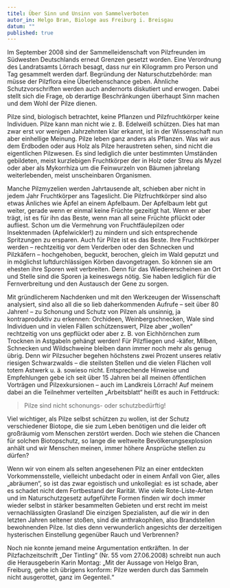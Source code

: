 ```yaml
---
titel: Über Sinn und Unsinn von Sammelverboten
autor_in: Helgo Bran, Biologe aus Freiburg i. Breisgau
datum: ""
published: true
---
```

Im September 2008 sind der Sammelleidenschaft von Pilzfreunden im Südwesten Deutschlands erneut Grenzen gesetzt worden. Eine Verordnung des Landratsamts Lörrach besagt, dass nur ein Kilogramm pro Person und Tag gesammelt werden darf. Begründung der Naturschutzbehörde: man müsse der Pilzflora eine Überlebenschance geben. Ähnliche Schutzvorschriften werden auch andernorts diskutiert und erwogen. Dabei stellt sich die Frage, ob derartige Beschränkungen überhaupt Sinn machen und dem Wohl der Pilze dienen.

Pilze sind, biologisch betrachtet, keine Pflanzen und Pilzfruchtkörper keine Individuen. Pilze kann man nicht wie z. B. Edelweiß schützen. Dies hat man zwar erst vor wenigen Jahrzehnten klar erkannt, ist in der Wissenschaft nun aber einhellige Meinung. Pilze leben ganz anders als Pflanzen. Was wir aus dem Erdboden oder aus Holz als Pilze heraustreten sehen, sind nicht die eigentlichen Pilzwesen. Es sind lediglich die unter bestimmten Umständen gebildeten, meist kurzlebigen Fruchtkörper der in Holz oder Streu als Myzel oder aber als Mykorrhiza um die Feinwurzeln von Bäumen jahrelang weiterlebenden, meist unscheinbaren Organismen.

Manche Pilzmyzelien werden Jahrtausende alt, schieben aber nicht in jedem Jahr Fruchtkörper ans Tageslicht. Die Pilzfruchtkörper sind also etwas Änliches wie Äpfel an einem Apfelbaum. Der Apfelbaum lebt gut weiter, gerade wenn er einmal keine Früchte gezeitigt hat. Wenn er aber trägt, ist es für ihn das Beste, wenn man all seine Früchte pflückt oder aufliest. Schon um die Vermehrung von Fruchtfäulepilzen oder Insektenmaden (Apfelwickler!) zu mindern und sich entsprechende Spritzungen zu ersparen. Auch für Pilze ist es das Beste. Ihre Fruchtkörper werden – rechtzeitig vor dem Verderben oder den Schnecken und Pilzkäfern – hochgehoben, beguckt, berochen, gleich im Wald geputzt und in möglichst luftdurchlässigen Körben davongetragen. So können sie am ehesten ihre Sporen weit verbreiten. Denn für das Wiedererscheinen an Ort und Stelle sind die Sporen ja keineswegs nötig. Sie haben lediglich für die Fernverbreitung und den Austausch der Gene zu sorgen.

Mit gründlicherem Nachdenken und mit den Werkzeugen der Wissenschaft analysiert, sind also all die so lieb daherkommenden Aufrufe – seit über 80 Jahren! – zu Schonung und Schutz von Pilzen als unsinnig, ja kontraproduktiv zu erkennen: Orchideen, Weinbergschnecken, Wale sind Individuen und in vielen Fällen schützenswert, Pilze aber „wollen“ rechtzeitig von uns gepflückt oder aber z. B. von Eichhörnchen zum Trocknen in Astgabeln gehängt werden! Für Pilzfliegen und -käfer, Milben, Schnecken und Wildschweine bleiben dann immer noch mehr als genug übrig. Denn wir Pilzsucher begehen höchstens zwei Prozent unseres relativ riesigen Schwarzwalds – die steilsten Stellen und die vielen Flächen voll totem Astwerk u. ä. sowieso nicht. Entsprechende Hinweise und Empfehlungen gebe ich seit über 15 Jahren bei all meinen öffentlichen Vorträgen und Pilzexkursionen – auch im Landkreis Lörrach! Auf meinem dabei an die Teilnehmer verteilten „Arbeitsblatt“ heißt es auch in Fettdruck:

> Pilze sind nicht schonungs- oder schutzbedürftig!

Viel wichtiger, als Pilze selbst schützen zu wollen, ist der Schutz verschiedener Biotope, die sie zum Leben benötigen und die leider oft großräumig vom Menschen zerstört werden. Doch wie stehen die Chancen für solchen Biotopschutz, so lange die weltweite Bevölkerungsexplosion anhält und wir Menschen meinen, immer höhere Ansprüche stellen zu dürfen?

Wenn wir von einem als selten angesehenen Pilz an einer entdeckten Vorkommensstelle, vielleicht unbedacht oder in einem Anfall von Gier, alles „abräumen“, so ist das zwar egoistisch und unkollegial: es ist schade, aber es schadet nicht dem Fortbestand der Rarität. Wie viele Rote-Liste-Arten und im Naturschutzgesetz aufgeführte Formen finden wir doch immer wieder selbst in stärker besammelten Gebieten und erst recht im meist vernachlässigten Grasland! Die einzigen Spezialisten, auf die wir in den letzten Jahren seltener stoßen, sind die anthrakophilen, also Brandstellen bewohnenden Pilze. Ist dies denn verwunderlich angesichts der derzeitigen hysterischen Einstellung gegenüber Rauch und Verbrennen?

Noch nie konnte jemand meine Argumentation entkräften. In der Pilzfachzeitschrift „Der Tintling“ (Nr. 55 vom 27.06.2008) schreibt nun auch die Herausgeberin Karin Montag: „Mit der Aussage von Helgo Bran, Freiburg, gehe ich übrigens konform: Pilze werden durch das Sammeln nicht ausgerottet, ganz im Gegenteil.“
